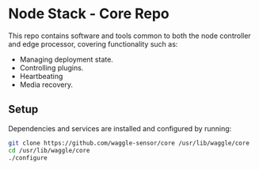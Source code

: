 <!--
waggle_topic=/node_controller,Waggle Core Software
waggle_topic=/edge_processor,Waggle Core Software
-->

# Node Stack - Core Repo

This repo contains software and tools common to both the node controller and edge processor, covering functionality such as:

* Managing deployment state.
* Controlling plugins.
* Heartbeating
* Media recovery.

## Setup

Dependencies and services are installed and configured by running:

```sh
git clone https://github.com/waggle-sensor/core /usr/lib/waggle/core
cd /usr/lib/waggle/core
./configure
```
